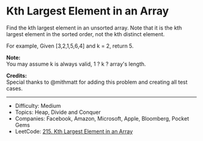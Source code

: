 # Kth Largest Element in an Array

Find the kth largest element in an unsorted array. Note that it is the kth largest element in the sorted order, not the kth distinct element.

For example,
Given [3,2,1,5,6,4] and k = 2, return 5.

**Note:**  
You may assume k is always valid, 1 ? k ? array's length.

**Credits:**  
Special thanks to @mithmatt for adding this problem and creating all test cases.

---

* Difficulty: Medium
* Topics: Heap, Divide and Conquer
* Companies: Facebook, Amazon, Microsoft, Apple, Bloomberg, Pocket Gems
* LeetCode: [215. Kth Largest Element in an Array](https://leetcode.com/problems/kth-largest-element-in-an-array/description/)
